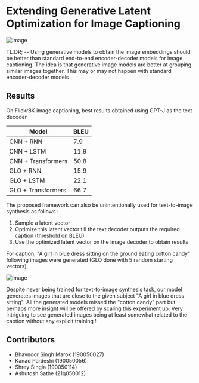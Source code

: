 # Extending Generative Latent Optimization for Image Captioning

![image](https://user-images.githubusercontent.com/22210756/167075363-135ce228-1282-402b-b041-11a328a75b79.png)

TL:DR; -- Using generative models to obtain the image embeddings should be better than standard end-to-end encoder-decoder models for image captioning. The idea is that generative image models are better at grouping similar images together. This may or may not happen with standard encoder-decoder models

## Results 

On Flickr8K image captioning, best results obtained using GPT-J as the text decoder 

| Model              | BLEU |
|--------------------|------|
| CNN + RNN          | 7.9  |
| CNN + LSTM         | 11.9 |
| CNN + Transformers | 50.8 |
| GLO + RNN          | 15.9 |
| GLO + LSTM         | 22.1 |
| GLO + Transformers | 66.7 |

The proposed framework can also be unintentionally used for text-to-image synthesis as follows :

1. Sample a latent vector
2. Optimize this latent vector till the text decoder outputs the required caption (threshold on BLEU)
3. Use the optimized latent vector on the image decoder to obtain results 

For caption, "A girl in blue dress sitting on the ground eating cotton candy" following images were generated (GLO done with 5 random starting vectors)

![image](https://user-images.githubusercontent.com/22210756/167076063-ad42d7e9-711a-440b-883d-424ed298f204.png)

Despite never being trained for text-to-image synthesis task, our model generates images that are close to the given subject "A girl in blue dress sitting". All the generated models missed the "cotton candy" part but perhaps more insight will be offered by scaling this experiment up. Very intriguing to see generated images being at least somewhat related to the caption without any explicit training !

## Contributors

* Bhavnoor Singh Marok (190050027)
* Kanad Pardeshi (190050056)
* Shrey Singla (190050114)
* Ashutosh Sathe (21q050012)
